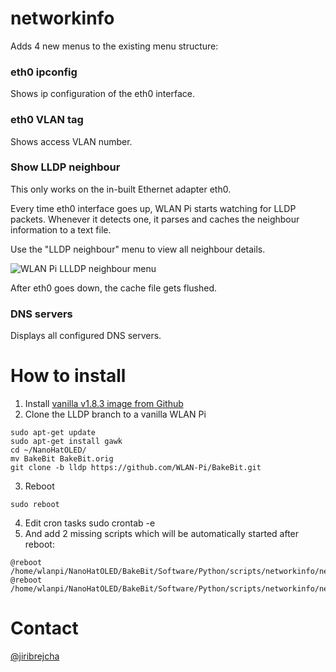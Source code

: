 # networkinfo
Adds 4 new menus to the existing menu structure:

### eth0 ipconfig

Shows ip configuration of the eth0 interface.

### eth0 VLAN tag

Shows access VLAN number.

### Show LLDP neighbour
This only works on the in-built Ethernet adapter eth0.

Every time eth0 interface goes up, WLAN Pi starts watching for LLDP packets. Whenever it detects one, it parses and caches the neighbour information to a text file.

Use the "LLDP neighbour" menu to view all neighbour details. 

![WLAN Pi LLLDP neighbour menu](https://pbs.twimg.com/media/ECqXuG2WkAA1PYF?format=jpg&name=small)

After eth0 goes down, the cache file gets flushed.

### DNS servers

Displays all configured DNS servers.

# How to install

1. Install [vanilla v1.8.3 image from Github](https://github.com/WLAN-Pi/wlanpi/releases)
2. Clone the LLDP branch to a vanilla WLAN Pi

```
sudo apt-get update
sudo apt-get install gawk
cd ~/NanoHatOLED/
mv BakeBit BakeBit.orig
git clone -b lldp https://github.com/WLAN-Pi/BakeBit.git
```

3. Reboot

```
sudo reboot
```

4. Edit cron tasks
sudo crontab -e
5. And add 2 missing scripts which will be automatically started after reboot:

```
@reboot /home/wlanpi/NanoHatOLED/BakeBit/Software/Python/scripts/networkinfo/networkinfoeth0up.sh
@reboot /home/wlanpi/NanoHatOLED/BakeBit/Software/Python/scripts/networkinfo/networkinfoeth0down.sh
```

# Contact
[@jiribrejcha](http://twitter.com/jiribrejcha)

